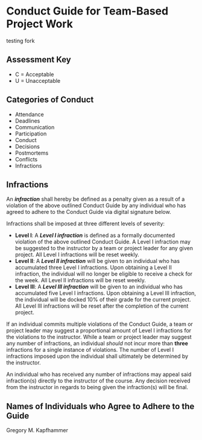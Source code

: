 # Conduct Guide for Team-Based Project Work

testing fork

## Assessment Key

* C = Acceptable
* U = Unacceptable

## Categories of Conduct

* Attendance
* Deadlines
* Communication
* Participation
* Conduct
* Decisions
* Postmortems
* Conflicts
* Infractions

## Infractions

An ***infraction*** shall hereby be defined as a penalty given as a result of a violation of the above outlined Conduct Guide by any individual who has agreed to adhere to the Conduct Guide via digital signature below.

Infractions shall be imposed at three different levels of severity:

 * **Level I**: A ***Level I infraction*** is defined as a formally documented violation of the above outlined Conduct Guide. A Level I infraction may be suggested to the instructor by a team or project leader for any given project. All Level I infractions will be reset weekly.
 * **Level II**: A ***Level II infraction*** will be given to an individual who has accumulated three Level I infractions. Upon obtaining a Level II infraction, the individual will no longer be eligible to receive a check for the week. All Level II infractions will be reset weekly.
 * **Level III**: A ***Level III infraction*** will be given to an individual who has accumulated five Level I infractions. Upon obtaining a Level III infraction, the individual will be docked 10% of their grade for the current project. All Level III infractions will be reset after the completion of the current project.

If an individual commits multiple violations of the Conduct Guide, a team or project leader may suggest a proportional amount of Level I infractions for the violations to the instructor. While a team or project leader may suggest any number of infractions, an individual *should* not incur more than **three** infractions for a single instance of violations. The number of Level I infractions imposed upon the individual shall ultimately be determined by the instructor.

An individual who has received any number of infractions may appeal said infraction(s) directly to the instructor of the course. Any decision received from the instructor in regards to being given the infraction(s) will be final.

## Names of Individuals who Agree to Adhere to the Guide

Gregory M. Kapfhammer
